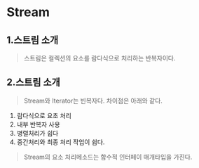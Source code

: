 Stream
=============
  
1.스트림 소개
-------------
>스트림은 컬렉션의 요소를 람다식으로 처리하는 반복자이다.  
  
2.스트림 소개
-------------
 >Stream와 Iterator는 빈복자다. 차이점은 아래와 같다.
 1. 람다식으로 요초 처리
 2. 내부 반복자 사용
 3. 병렬처리가 쉽다
 4. 중간처리와 최종 처리 작업이 쉽다.
   
 >Stream의 요소 처리메소드는 함수적 인터페이 매개타입을 가진다.
